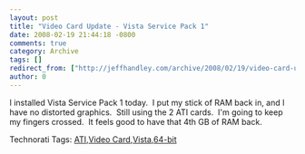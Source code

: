 ```yaml
---
layout: post
title: "Video Card Update - Vista Service Pack 1"
date: 2008-02-19 21:44:18 -0800
comments: true
category: Archive
tags: []
redirect_from: ["http://jeffhandley.com/archive/2008/02/19/video-card-update---vista-service-pack-1.aspx"]
author: 0
---
```

<!-- more -->
<p>I installed Vista Service Pack 1 today.  I put my stick of RAM back in, and I have no distorted graphics.  Still using the 2 ATI cards.  I'm going to keep my fingers crossed.  It feels good to have that 4th GB of RAM back.</p>  <div class="wlWriterSmartContent" id="scid:0767317B-992E-4b12-91E0-4F059A8CECA8:19e30ab1-08a5-4ea4-bf81-49586f570129" style="padding-right: 0px; display: inline; padding-left: 0px; padding-bottom: 0px; margin: 0px; padding-top: 0px">Technorati Tags: <a href="http://technorati.com/tags/ATI" rel="tag">ATI</a>,<a href="http://technorati.com/tags/Video%20Card" rel="tag">Video Card</a>,<a href="http://technorati.com/tags/Vista" rel="tag">Vista</a>,<a href="http://technorati.com/tags/64-bit" rel="tag">64-bit</a></div>

